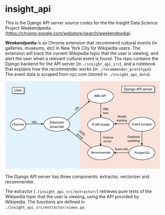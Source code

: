 # insight_api

This is the Django API server source codes for the the Insight Data Science Project Weekendpedia (https://chrome.google.com/webstore/search/weekendpedia). 

**Weekendpedia** is an Chrome extension that recommend cultural events (in galleries, museums, etc) in New York City for Wikipedia users. The extension will track the current Wikipedia topic that the user is viewing, and alert the user when a relevant cultural event is found. Ths repo contains the Django backend for the API server (in ```./insight_api_src```), and a notebook that explains how the recommender works (in ```./recommender_prototype```). The event data is scraped from nyc.com (stored in ```./insight_api_data```).

![API service](./Images/FrontEndBackEnd.png "Weekendpedia")

The Django API server has three components: extractor, vectorizer and recommender. 

The extractor (```./insight_api_src/extractor/```) retrieves pure texts of the Wikipedia topic that the user is viewing, using the API provided by Wikipedia. The functions are defined in ```./insight_api_src/extractor/views.py```.

